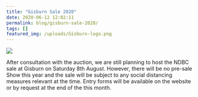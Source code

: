 ```yaml
---
title: "Gisburn Sale 2020"
date: 2020-06-12 12:02:11
permalink: blog/gisburn-sale-2020/
tags: []
featured_img: /uploads/Gisburn-logo.png
---
```


![](/uploads/Gisburn-logo.png)

After consultation with the auction, we are still planning to host the NDBC sale at Gisburn on Saturday 8th August. However, there will be no pre-sale Show this year and the sale will be subject to any social distancing measures relevant at the time. Entry forms will be available on the website or by request at the end of the this month.
